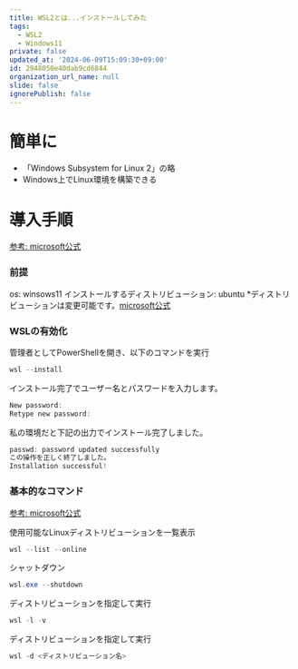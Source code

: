 ```yaml
---
title: WSL2とは...インストールしてみた
tags:
  - WSL2
  - Windows11
private: false
updated_at: '2024-06-09T15:09:30+09:00'
id: 2948050e40dab9cd6844
organization_url_name: null
slide: false
ignorePublish: false
---
```

# 簡単に
- 「Windows Subsystem for Linux 2」の略  
- Windows上でLinux環境を構築できる

# 導入手順
[参考: microsoft公式](https://learn.microsoft.com/ja-jp/windows/wsl/install)
### 前提
os: winsows11
インストールするディストリビューション: ubuntu
*ディストリビューションは変更可能です。[microsoft公式](https://learn.microsoft.com/ja-jp/windows/wsl/install)

### WSLの有効化
管理者としてPowerShellを開き、以下のコマンドを実行  
```powershell
wsl --install
```
インストール完了でユーザー名とパスワードを入力します。
```powershell
New password:
Retype new password:
```
私の環境だと下記の出力でインストール完了しました。
```powershell
passwd: password updated successfully
この操作を正しく終了しました。
Installation successful!
```

### 基本的なコマンド
[参考: microsoft公式](https://learn.microsoft.com/ja-jp/windows/wsl/basic-commands?source=recommendations)
<br>

使用可能なLinuxディストリビューションを一覧表示
```powershell
wsl --list --online
```

シャットダウン
```powershell
wsl.exe --shutdown
```
ディストリビューションを指定して実行
```powershell
wsl -l -v
```

ディストリビューションを指定して実行
```powershell
wsl -d <ディストリビューション名>
```
